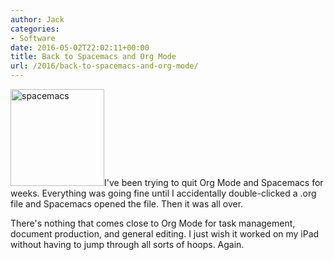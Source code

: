```yaml
---
author: Jack
categories:
- Software
date: 2016-05-02T22:02:11+00:00
title: Back to Spacemacs and Org Mode
url: /2016/back-to-spacemacs-and-org-mode/
---
```


<img class="size-full wp-image-5185 alignright" src="/wp-content/uploads/2016/05/spacemacs.png" alt="spacemacs" width="150" height="155" />I've been trying to quit Org Mode and Spacemacs for weeks. Everything was going fine until I accidentally double-clicked a .org file and Spacemacs opened the file. Then it was all over.

There's nothing that comes close to Org Mode for task management, document production, and general editing. I just wish it worked on my iPad without having to jump through all sorts of hoops. Again.